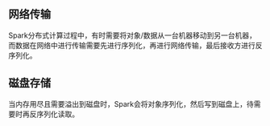 ## 网络传输
Spark分布式计算过程中，有时需要将对象/数据从一台机器移动到另一台机器，而数据在网络中进行传输需要先进行序列化，再进行网络传输，最后接收方进行反序列化。
## 磁盘存储
当内存用尽且需要溢出到磁盘时，Spark会将对象序列化，然后写到磁盘上，待需要时再反序列化读取。